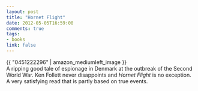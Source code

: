 ```yaml
---
layout: post
title: "Hornet Flight"
date: 2012-05-05T16:59:00
comments: true
tags:
- books
link: false
---
```

{{ "0451222296" | amazon_mediumleft_image }}  
A ripping good tale of espionage in Denmark at the outbreak of the Second World War. Ken Follett never disappoints and _Hornet Flight_ is no exception. A very satisfying read that is partly based on true events. 
